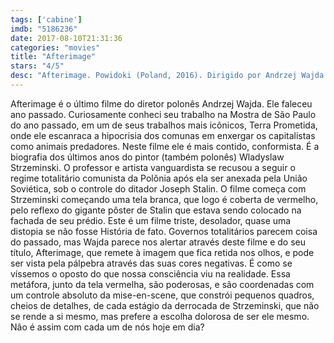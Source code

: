 ```yaml
---
tags: ['cabine']
imdb: "5186236"
date: 2017-08-10T21:31:36
categories: "movies"
title: "Afterimage"
stars: "4/5"
desc: "Afterimage. Powidoki (Poland, 2016). Dirigido por Andrzej Wajda. Escrito por Andrzej Wajda, Andrzej Mularczyk. Com Boguslaw Linda (Wladyslaw Strzeminski), Aleksandra Justa (Katarzyna Kobro), Bronislawa Zamachowska (Nika Strzeminska), Zofia Wichlacz (Hania), Krzysztof Pieczynski (Julian Przybos), Mariusz Bonaszewski (Madejski), Szymon Bobrowski (Wlodzimierz Sokorski), Aleksander Fabisiak (Rajner), Paulina Galazka (Wasinska)."
---
```

Afterimage é o último filme do diretor polonês Andrzej Wajda. Ele faleceu ano passado. Curiosamente conheci seu trabalho na Mostra de São Paulo do ano passado, em um de seus trabalhos mais icônicos, Terra Prometida, onde ele escanraca a hipocrisia dos comunas em enxergar os capitalistas como animais predadores. Neste filme ele é mais contido, conformista. É a biografia dos últimos anos do pintor (também polonês) Wladyslaw Strzeminski. O professor e artista vanguardista se recusou a seguir o regime totalitário comunista da Polônia após ela ser anexada pela União Soviética, sob o controle do ditador Joseph Stalin. O filme começa com Strzeminski começando uma tela branca, que logo é coberta de vermelho, pelo reflexo do gigante pôster de Stalin que estava sendo colocado na fachada de seu prédio. Este é um filme triste, desolador, quase uma distopia se não fosse História de fato. Governos totalitários parecem coisa do passado, mas Wajda parece nos alertar através deste filme e do seu título, Afterimage, que remete à imagem que fica retida nos olhos, e pode ser vista pela pálpebra através das suas cores negativas. É como se víssemos o oposto do que nossa consciência viu na realidade. Essa metáfora, junto da tela vermelha, são poderosas, e são coordenadas com um controle absoluto da mise-en-scene, que constrói pequenos quadros, cheios de detalhes, de cada estágio da derrocada de Strzeminski, que não se rende a si mesmo, mas prefere a escolha dolorosa de ser ele mesmo. Não é assim com cada um de nós hoje em dia?
